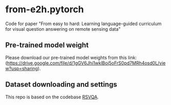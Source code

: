 # from-e2h.pytorch
Code for paper "From easy to hard: Learning language-guided curriculum for visual question answering on remote sensing data"



## Pre-trained model weight
Please download our pre-trained model weights from this link: (https://drive.google.com/file/d/1gGV6Jhi1wklBoj5oFrS0pd7MRh4osd0L/view?usp=sharing).

## Dataset downloading and settings
This repo is based on the codebase [RSVQA](https://github.com/syvlo/RSVQA). 
